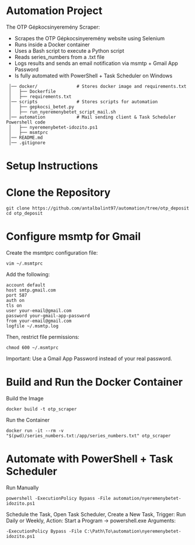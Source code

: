# Automation Project
The OTP Gépkocsinyeremény Scraper:

- Scrapes the OTP Gépkocsinyeremény website using Selenium
- Runs inside a Docker container
- Uses a Bash script to execute a Python script
- Reads series_numbers from a .txt file
- Logs results and sends an email notification via msmtp + Gmail App Password
- Is fully automated with PowerShell + Task Scheduler on Windows

``` otp_gepkocsinyeremeny/
 │── docker/               # Stores docker image and requirements.txt
 │   ├── Dockerfile
 │   ├── requirements.txt
 │── scripts               # Stores scripts for automation
 │   ├── gepkocsi_betet.py
 │   ├── run_nyeremenybetet_script_mail.sh
 │── automation            # Mail sending client & Task Scheduler Powershell code
 │   ├── nyeremenybetet-idozito.ps1
 │   ├── msmtprc
 │── README.md
 │── .gitignore
```
# Setup Instructions
# Clone the Repository
```
git clone https://github.com/antalbalint97/automation/tree/otp_deposit
cd otp_deposit
```
# Configure msmtp for Gmail
Create the msmtprc configuration file:
```
vim ~/.msmtprc
```
Add the following:
```
account default
host smtp.gmail.com
port 587
auth on
tls on
user your-email@gmail.com
password your-gmail-app-password
from your-email@gmail.com
logfile ~/.msmtp.log
```
Then, restrict file permissions:
```
chmod 600 ~/.msmtprc
```
Important: Use a Gmail App Password instead of your real password.

# Build and Run the Docker Container
Build the Image
```
docker build -t otp_scraper
```
Run the Container
```
docker run -it --rm -v "$(pwd)/series_numbers.txt:/app/series_numbers.txt" otp_scraper
```

# Automate with PowerShell + Task Scheduler
Run Manually
```
powershell -ExecutionPolicy Bypass -File automation/nyeremenybetet-idozito.ps1
```

Schedule the Task, Open Task Scheduler, Create a New Task, Trigger: Run Daily or Weekly, Action: Start a Program → powershell.exe
Arguments:
```
-ExecutionPolicy Bypass -File C:\Path\To\automation\nyeremenybetet-idozito.ps1
```
